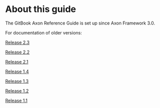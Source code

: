 # About this guide

The GitBook Axon Reference Guide is set up since Axon Framework 3.0. 

For documentation of older versions:

[Release 2.3](http://www.axonframework.org/docs/2.3/)

[Release 2.2](http://www.axonframework.org/docs/2.2/)

[Release 2.1](http://www.axonframework.org/docs/2.1/)


[Release 1.4](http://www.axonframework.org/docs/1.4/)

[Release 1.3](http://www.axonframework.org/docs/1.3/)

[Release 1.2](http://www.axonframework.org/docs/1.2/)

[Release 1.1](http://www.axonframework.org/docs/1.2/)



